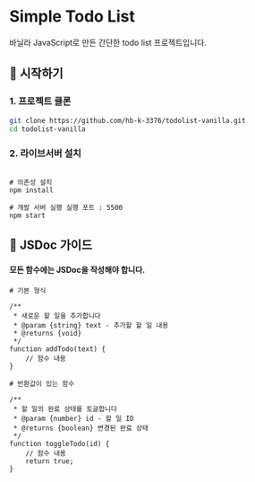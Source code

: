 # Simple Todo List

바닐라 JavaScript로 만든 간단한 todo list 프로젝트입니다.

## 🚀 시작하기

### 1. 프로젝트 클론

```bash
git clone https://github.com/hb-k-3376/todolist-vanilla.git
cd todolist-vanilla
```

### 2. 라이브서버 설치

```

# 의존성 설치
npm install

# 개발 서버 실행 실행 포트 : 5500
npm start
```

## 📖 JSDoc 가이드

#### 모든 함수에는 JSDoc을 작성해야 합니다.

```
# 기본 형식

/**
 * 새로운 할 일을 추가합니다
 * @param {string} text - 추가할 할 일 내용
 * @returns {void}
 */
function addTodo(text) {
    // 함수 내용
}

# 반환값이 있는 함수

/**
 * 할 일의 완료 상태를 토글합니다
 * @param {number} id - 할 일 ID
 * @returns {boolean} 변경된 완료 상태
 */
function toggleTodo(id) {
    // 함수 내용
    return true;
}

```

